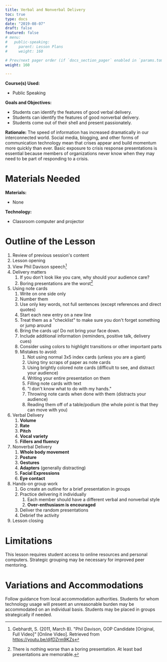 ```yaml
---
title: Verbal and Nonverbal Delivery
toc: true
type: docs
date: "2019-08-07"
draft: false
featured: false
# menu:
#   public-speaking:
#     parent: Lesson Plans
#     weight: 160

# Prev/next pager order (if `docs_section_pager` enabled in `params.toml`)
weight: 160

---
```


**Course(s) Used:**

* Public Speaking

**Goals and Objectives:**

* Students can identify the features of good verbal delivery.
* Students can identify the features of good nonverbal delivery.
* Students come out of their shell and present passionately.

**Rationale:** The speed of information has increased dramatically in our
interconnected world. Social media, blogging, and other forms of
communication technology mean that crises appear and build momentum more
quickly than ever. Basic exposure to crisis response presentations is
essential because members of organizations never know when they may need
to be part of responding to a crisis.

Materials Needed
================

**Materials:**

* None

**Technology:**

* Classroom computer and projector

Outline of the Lesson
=====================

1.  Review of previous session's content
2.  Lesson opening
3.  View Phil Davison speech[^phil-davison]
4.  Delivery matters
    1.  If you don't look like you care, why should your audience care?
    2.  Boring presentations are the worst[^at-least-bad-is-interesting]
5.  Using note cards
    1.  Write on one side only
    2.  Number them
    3.  Use only key words, not full sentences (except references and direct quotes)
    4.  Start each new entry on a new line
    5.  Treat them as a "checklist" to make sure you don't forget something or jump around
    6.  Bring the cards up! Do not bring your face down.
    7.  Include additional information (reminders, positive talk, delivery cues)
    8.  Consider using colors to highlight transitions or other important parts
    9.  Mistakes to avoid:
        1.  Not using normal 3x5 index cards (unless you are a giant)
        2.  Using tiny scraps of paper as note cards
        3.  Using brightly colored note cards (difficult to see, and distract your audience)
        4.  Writing your entire presentation on them
        5.  Filling note cards with text
        6.  "I don't know what to do with my hands."
        7.  Throwing note cards when done with them (distracts your audience)
        8.  Reading them off of a table/podium (the whole point is that they can move with you)
6.  Verbal Delivery
    1.  **Volume**
    2.  **Rate**
    3.  **Pitch**
    4.  **Vocal variety**
    5.  **Fillers and fluency**
7.  Nonverbal Delivery
    1.  **Whole body movement**
    2.  **Posture**
    3.  **Gestures**
    4.  **Adapters** (generally distracting)
    5.  **Facial Expressions**
    6.  **Eye contact**
8.  Hands-on group work
    1.  Go create an outline for a brief presentation in groups
    2.  Practice delivering it individually
        1.  Each member should have a different verbal and nonverbal style
        2.  **Over-enthusiasm is encouraged**
    3.  Deliver the random presentations
    4.  Debrief the activity
9.  Lesson closing

Limitations
===========

This lesson requires student access to online resources and personal
computers. Strategic grouping may be necessary for improved peer
mentoring.

<!--
Debrief
=======
-->

Variations and Accommodations
=============================

Follow guidance from local accommodation authorities. Students for whom
technology usage will present an unreasonable burden may be accommodated
on an individual basis. Students may be placed in groups strategically if
needed.

<!-- End Notes -->

[^at-least-bad-is-interesting]: There is nothing worse than a boring presentation. At least bad presentations are memorable.
[^phil-davison]: Gebhardt, S. (2011, March 8). "Phil Davison, GOP Candidate [Original, Full Video]" [Online Video]. Retrieved from https://youtu.be/djfDZrm9KZs

<!-- Previous Versions:

   v#   | Date       | Modifications
  ------|------------|:--------------
  v0.04 | 2019-08-07 | Changes for Hugo compatibility
  v0.03 | 2017-09-14 | Expanded on note card section, Added facial expressions (how did I forget those?)
  v0.02 | 2017-08-11 | Added section on using note cards
  v0.01 | 2017-03-09 | Corrected link in footnote
  v0.00 |          - | Initial Version

-->
